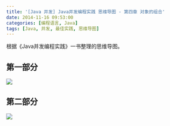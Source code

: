 ```yaml
---
title: '[Java 并发] Java并发编程实践 思维导图 - 第四章 对象的组合'
date: 2014-11-16 09:53:00
categories: [编程语言, Java]
tags: [Java, 并发, 最佳实践, 思维导图]
---
```


根据《Java并发编程实践》一书整理的思维导图。

## 第一部分

![](http://img.blog.csdn.net/20141116095148796?watermark/2/text/aHR0cDovL2Jsb2cuY3Nkbi5uZXQvZG1fdmluY2VudA==/font/5a6L5L2T/fontsize/400/fill/I0JBQkFCMA==/dissolve/70/gravity/SouthEast)

<!-- More -->

## 第二部分

![](http://img.blog.csdn.net/20141116095201781?watermark/2/text/aHR0cDovL2Jsb2cuY3Nkbi5uZXQvZG1fdmluY2VudA==/font/5a6L5L2T/fontsize/400/fill/I0JBQkFCMA==/dissolve/70/gravity/SouthEast)


